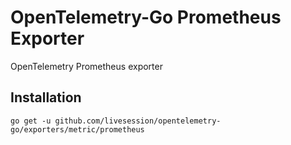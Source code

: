 # OpenTelemetry-Go Prometheus Exporter

OpenTelemetry Prometheus exporter 

## Installation
```
go get -u github.com/livesession/opentelemetry-go/exporters/metric/prometheus
```
